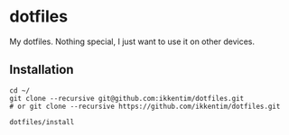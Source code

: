 dotfiles
========

My dotfiles. Nothing special, I just want to use it on other devices.

Installation
------------

```
cd ~/
git clone --recursive git@github.com:ikkentim/dotfiles.git
# or git clone --recursive https://github.com/ikkentim/dotfiles.git

dotfiles/install
```
